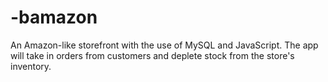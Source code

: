 # -bamazon
An Amazon-like storefront with the use of  MySQL and JavaScript. The app will take in orders from customers and deplete stock from the store's inventory.
